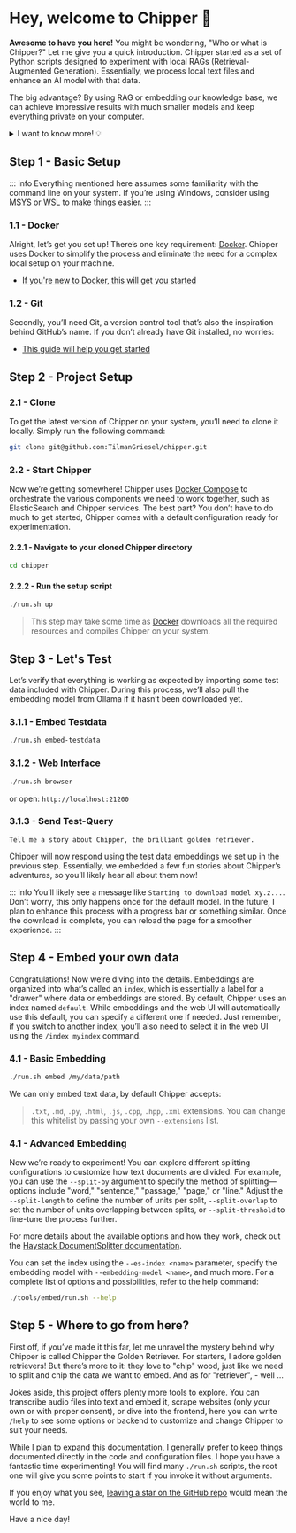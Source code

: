 # Hey, welcome to Chipper :wave:

**Awesome to have you here!** You might be wondering, "Who or what is Chipper?" Let me give you a quick introduction.
Chipper started as a set of Python scripts designed to experiment with local RAGs (Retrieval-Augmented Generation). Essentially, we process local text files and enhance an AI model with that data.

The big advantage? By using RAG or embedding our knowledge base, we can achieve impressive results with much smaller models and keep everything private on your computer.

<details>
  <summary>I want to know more! 💡</summary>

With our embedded knowledge base, we essentially give our local Ollama model a "notebook" to reference. So, when we ask it something like, "Who is the best golden retriever in the universe?" it quickly checks a database, ElasticSearch in our case, to see if it has any relevant information. The database then returns embeddings to augment the model's response, making the process super fast and awesome!

Chipper essentially provides an end-to-end architecture for experimenting with embeddings right from your command line. It leverages many awesome open-source tools like [Haystack](https://haystack.deepset.ai/) to manage embeddings and queries, [Docker](https://www.docker.com/) to eliminate system dependencies and make setup a breeze, and [TailwindCSS](https://tailwindcss.com/) to simplify visual changes. Plus, it includes many other small but powerful tools to make your exploration effortless and enjoyable. Mostly written in [Python](https://www.python.org/).

**There is way more to learn about RAGs**

- https://en.wikipedia.org/wiki/Retrieval-augmented_generation is a good start.
- https://www.youtube.com/watch?v=T-D1OfcDW1M is an amazing video about it by IBM.

</details>

## Step 1 - Basic Setup

::: info
Everything mentioned here assumes some familiarity with the command line on your system. If you’re using Windows, consider using [MSYS](https://www.msys2.org/) or [WSL](https://learn.microsoft.com/en-us/windows/wsl/about) to make things easier.
:::

### 1.1 - Docker

Alright, let’s get you set up! There’s one key requirement: [Docker](https://www.docker.com/). Chipper uses Docker to simplify the process and eliminate the need for a complex local setup on your machine.

- [If you're new to Docker, this will get you started](https://docs.docker.com/get-started/)

### 1.2 - Git

Secondly, you’ll need Git, a version control tool that’s also the inspiration behind GitHub’s name. If you don’t already have Git installed, no worries:

- [This guide will help you get started](https://docs.github.com/en/get-started/getting-started-with-git)

## Step 2 - Project Setup

### 2.1 - Clone

To get the latest version of Chipper on your system, you’ll need to clone it locally. Simply run the following command:

```bash
git clone git@github.com:TilmanGriesel/chipper.git
```

### 2.2 - Start Chipper

Now we’re getting somewhere! Chipper uses [Docker Compose](https://docs.docker.com/compose/) to orchestrate the various components we need to work together, such as ElasticSearch and Chipper services. The best part? You don’t have to do much to get started, Chipper comes with a default configuration ready for experimentation.

#### 2.2.1 - Navigate to your cloned Chipper directory

```bash
cd chipper
```

#### 2.2.2 - Run the setup script

```bash
./run.sh up
```

> This step may take some time as [Docker](https://www.docker.com/) downloads all the required resources and compiles Chipper on your system.

## Step 3 - Let's Test

Let’s verify that everything is working as expected by importing some test data included with Chipper. During this process, we’ll also pull the embedding model from Ollama if it hasn’t been downloaded yet.

### 3.1.1 - Embed Testdata

```bash
./run.sh embed-testdata
```

### 3.1.2 - Web Interface

```bash
./run.sh browser
```

or open: `http://localhost:21200`

### 3.1.3 - Send Test-Query

```plain
Tell me a story about Chipper, the brilliant golden retriever.
```

Chipper will now respond using the test data embeddings we set up in the previous step. Essentially, we embedded a few fun stories about Chipper’s adventures, so you’ll likely hear all about them now!

::: info
You’ll likely see a message like `Starting to download model xy.z...`. Don’t worry, this only happens once for the default model. In the future, I plan to enhance this process with a progress bar or something similar. Once the download is complete, you can reload the page for a smoother experience.
:::

## Step 4 - Embed your own data

Congratulations! Now we’re diving into the details. Embeddings are organized into what’s called an `index`, which is essentially a label for a "drawer" where data or embeddings are stored. By default, Chipper uses an index named `default`. While embeddings and the web UI will automatically use this default, you can specify a different one if needed. Just remember, if you switch to another index, you’ll also need to select it in the web UI using the `/index myindex` command.

### 4.1 - Basic Embedding

```bash
./run.sh embed /my/data/path
```

We can only embed text data, by default Chipper accepts:

> `.txt`, `.md`, `.py`, `.html`, `.js`, `.cpp`, `.hpp`, `.xml` extensions.
> You can change this whitelist by passing your own `--extensions` list.

### 4.1 - Advanced Embedding

Now we’re ready to experiment! You can explore different splitting configurations to customize how text documents are divided. For example, you can use the `--split-by` argument to specify the method of splitting—options include "word," "sentence," "passage," "page," or "line." Adjust the `--split-length` to define the number of units per split, `--split-overlap` to set the number of units overlapping between splits, or `--split-threshold` to fine-tune the process further.

For more details about the available options and how they work, check out the [Haystack DocumentSplitter documentation](https://docs.haystack.deepset.ai/docs/documentsplitter).

You can set the index using the `--es-index <name>` parameter, specify the embedding model with `--embedding-model <name>`, and much more. For a complete list of options and possibilities, refer to the help command:

```bash
./tools/embed/run.sh --help
```

## Step 5 - Where to go from here?

First off, if you’ve made it this far, let me unravel the mystery behind why Chipper is called Chipper the Golden Retriever. For starters, I adore golden retrievers! But there’s more to it: they love to "chip" wood, just like we need to split and chip the data we want to embed. And as for "retriever", - well ...

Jokes aside, this project offers plenty more tools to explore. You can transcribe audio files into text and embed it, scrape websites (only your own or with proper consent), or dive into the frontend, here you can write `/help` to see some options or backend to customize and change Chipper to suit your needs.

While I plan to expand this documentation, I generally prefer to keep things documented directly in the code and configuration files. I hope you have a fantastic time experimenting! You will find many `./run.sh` scripts, the root one will give you some points to start if you invoke it without arguments.

If you enjoy what you see, [leaving a star on the GitHub repo](https://github.com/TilmanGriesel/chipper) would mean the world to me.

Have a nice day!
